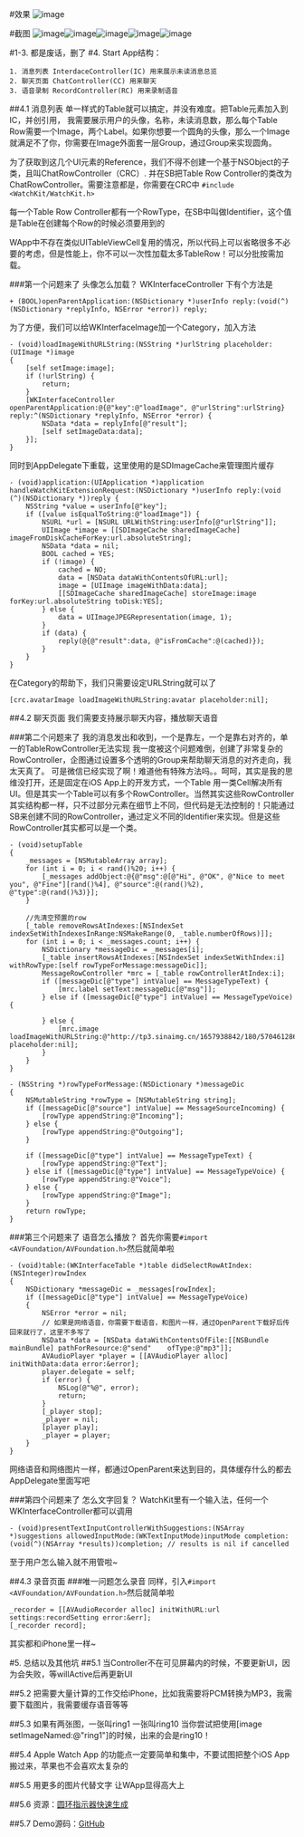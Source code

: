 #效果
![image](https://github.com/WeeTom/BasicChatUIOnAppleWatch/blob/master/images/demo.gif?raw=true)

#截图
![image](https://github.com/WeeTom/BasicChatUIOnAppleWatch/blob/master/images/iOS%20Simulator%20Screen%20Shot%20-%20Apple%20Watch%202015%E5%B9%B43%E6%9C%8819%E6%97%A5%2017.29.30.png?raw=true)![image](https://github.com/WeeTom/BasicChatUIOnAppleWatch/blob/master/images/iOS%20Simulator%20Screen%20Shot%20-%20Apple%20Watch%202015%E5%B9%B43%E6%9C%8819%E6%97%A5%2017.29.40.png?raw=true)![image](https://github.com/WeeTom/BasicChatUIOnAppleWatch/blob/master/images/iOS%20Simulator%20Screen%20Shot%20-%20Apple%20Watch%202015%E5%B9%B43%E6%9C%8819%E6%97%A5%2017.29.53.png?raw=true)![image](https://github.com/WeeTom/BasicChatUIOnAppleWatch/blob/master/images/iOS%20Simulator%20Screen%20Shot%20-%20Apple%20Watch%202015%E5%B9%B43%E6%9C%8819%E6%97%A5%2017.30.01.png?raw=true)![image](https://github.com/WeeTom/BasicChatUIOnAppleWatch/blob/master/images/iOS%20Simulator%20Screen%20Shot%20-%20Apple%20Watch%202015%E5%B9%B43%E6%9C%8819%E6%97%A5%2017.30.39.png?raw=true)


#1-3. 都是废话，删了
#4. Start
App结构：
	
	1. 消息列表 InterdaceController(IC) 用来展示未读消息总览
	2. 聊天页面 ChatController(CC) 用来聊天
	3. 语音录制 RecordController(RC) 用来录制语音


##4.1 消息列表
单一样式的Table就可以搞定，并没有难度。把Table元素加入到IC，并创引用， 我需要展示用户的头像，名称，未读消息数，那么每个Table Row需要一个Image，两个Label。如果你想要一个圆角的头像，那么一个Image就满足不了你，你需要在Image外面套一层Group，通过Group来实现圆角。

为了获取到这几个UI元素的Reference，我们不得不创建一个基于NSObject的子类，且叫ChatRowController（CRC）. 并在SB把Table Row Controller的类改为ChatRowController。需要注意都是，你需要在CRC中
`#include <WatchKit/WatchKit.h>`

每一个Table Row Controller都有一个RowType，在SB中叫做Identifier，这个值是Table在创建每个Row的时候必须要用到的

WApp中不存在类似UITableViewCell复用的情况，所以代码上可以省略很多不必要的考虑，但是性能上，你不可以一次性加载太多TableRow！可以分批按需加载。

###第一个问题来了 头像怎么加载？
WKInterfaceController 下有个方法是
	
	+ (BOOL)openParentApplication:(NSDictionary *)userInfo reply:(void(^)(NSDictionary *replyInfo, NSError *error)) reply;
	
为了方便，我们可以给WKInterfaceImage加一个Category，加入方法

	- (void)loadImageWithURLString:(NSString *)urlString placeholder:(UIImage *)image
	{
    	[self setImage:image];
    	if (!urlString) {
        	return;
		}
	    [WKInterfaceController openParentApplication:@{@"key":@"loadImage", @"urlString":urlString} reply:^(NSDictionary *replyInfo, NSError *error) {
        	NSData *data = replyInfo[@"result"];
	        [self setImageData:data];
    	}];
	}
	
同时到AppDelegate下重载，这里使用的是SDImageCache来管理图片缓存

	- (void)application:(UIApplication *)application handleWatchKitExtensionRequest:(NSDictionary *)userInfo reply:(void (^)(NSDictionary *))reply {
    	NSString *value = userInfo[@"key"];
	    if ([value isEqualToString:@"loadImage"]) {
    	    NSURL *url = [NSURL URLWithString:userInfo[@"urlString"]];
	        UIImage *image = [[SDImageCache sharedImageCache] imageFromDiskCacheForKey:url.absoluteString];
    	    NSData *data = nil;
        	BOOL cached = YES;
	        if (!image) {
    	        cached = NO;
        	    data = [NSData dataWithContentsOfURL:url];
            	image = [UIImage imageWithData:data];
	            [[SDImageCache sharedImageCache] storeImage:image forKey:url.absoluteString toDisk:YES];
    	    } else {
        	    data = UIImageJPEGRepresentation(image, 1);
	        }
    	    if (data) {
        	    reply(@{@"result":data, @"isFromCache":@(cached)});
	        }
	    }
	}

在Category的帮助下，我们只需要设定URLString就可以了
        
	[crc.avatarImage loadImageWithURLString:avatar placeholder:nil];

##4.2 聊天页面
我们需要支持展示聊天内容，播放聊天语音

###第二个问题来了 我的消息发出和收到，一个是靠左，一个是靠右对齐的，单一的TableRowController无法实现
我一度被这个问题难倒，创建了非常复杂的RowController，企图通过设置多个透明的Group来帮助聊天消息的对齐走向，我太天真了。
可是微信已经实现了啊！难道他有特殊方法吗。。呵呵，其实是我的思维没打开，还是固定在iOS App上的开发方式，一个Table 用一类Cell解决所有UI。但是其实一个Table可以有多个RowController。当然其实这些RowController其实结构都一样，只不过部分元素在细节上不同，但代码是无法控制的！只能通过SB来创建不同的RowController，通过定义不同的Identifier来实现。但是这些RowController其实都可以是一个类。
	    
	- (void)setupTable
	{
    	_messages = [NSMutableArray array];
	    for (int i = 0; i < rand()%20; i++) {
    	    [_messages addObject:@{@"msg":@[@"Hi", @"OK", @"Nice to meet you", @"Fine"][rand()%4], @"source":@(rand()%2), @"type":@(rand()%3)}];
	    }
    
    	//先清空预置的row
	    [_table removeRowsAtIndexes:[NSIndexSet indexSetWithIndexesInRange:NSMakeRange(0, _table.numberOfRows)]];
    	for (int i = 0; i < _messages.count; i++) {
        	NSDictionary *messageDic = _messages[i];
	        [_table insertRowsAtIndexes:[NSIndexSet indexSetWithIndex:i] withRowType:[self rowTypeForMessage:messageDic]];
    	    MessageRowController *mrc = [_table rowControllerAtIndex:i];
	        if ([messageDic[@"type"] intValue] == MessageTypeText) {
    	        [mrc.label setText:messageDic[@"msg"]];
        	} else if ([messageDic[@"type"] intValue] == MessageTypeVoice) {
            	
	        } else {
    	        [mrc.image loadImageWithURLString:@"http://tp3.sinaimg.cn/1657938842/180/5704612869/1" 	placeholder:nil];
    	    }
	    }
	}

	- (NSString *)rowTypeForMessage:(NSDictionary *)messageDic
	{
    	NSMutableString *rowType = [NSMutableString string];
	    if ([messageDic[@"source"] intValue] == MessageSourceIncoming) {
    	    [rowType appendString:@"Incoming"];
	    } else {
    	    [rowType appendString:@"Outgoing"];
	    }
    
    	if ([messageDic[@"type"] intValue] == MessageTypeText) {
	        [rowType appendString:@"Text"];
    	} else if ([messageDic[@"type"] intValue] == MessageTypeVoice) {
	        [rowType appendString:@"Voice"];
	    } else {
    	    [rowType appendString:@"Image"];
	    }
    	return rowType;
	}

###第三个问题来了 语音怎么播放？
首先你需要`#import <AVFoundation/AVFoundation.h>`然后就简单啦

	- (void)table:(WKInterfaceTable *)table didSelectRowAtIndex:(NSInteger)rowIndex
	{
    	NSDictionary *messageDic = _messages[rowIndex];
	    if ([messageDic[@"type"] intValue] == MessageTypeVoice)
    	{
        	NSError *error = nil;
	        // 如果是网络语音，你需要下载语音，和图片一样，通过OpenParent下载好后传回来就行了，这里不多写了
    	    NSData *data = [NSData dataWithContentsOfFile:[[NSBundle mainBundle] pathForResource:@"send" 	ofType:@"mp3"]];
    	    AVAudioPlayer *player = [[AVAudioPlayer alloc] initWithData:data error:&error];
        	player.delegate = self;
	        if (error) {
    	        NSLog(@"%@", error);
        	    return;
	        }
    	    [_player stop];
        	_player = nil;
	        [player play];
    	    _player = player;
	    }
	}
	
网络语音和网络图片一样，都通过OpenParent来达到目的，具体缓存什么的都去AppDelegate里面写吧

###第四个问题来了 怎么文字回复？
WatchKit里有一个输入法，任何一个WKInterfaceController都可以调用

	- (void)presentTextInputControllerWithSuggestions:(NSArray *)suggestions allowedInputMode:(WKTextInputMode)inputMode completion:(void(^)(NSArray *results))completion; // results is nil if cancelled

至于用户怎么输入就不用管啦~

##4.3 录音页面
###唯一问题怎么录音
同样，引入`#import <AVFoundation/AVFoundation.h>`然后就简单啦

	_recorder = [[AVAudioRecorder alloc] initWithURL:url settings:recordSetting error:&err];
	[_recorder record];
	
其实都和iPhone里一样~

#5. 总结以及其他坑
##5.1 当Controller不在可见屏幕内的时候，不要更新UI，因为会失败，等willActive后再更新UI

##5.2 把需要大量计算的工作交给iPhone，比如我需要将PCM转换为MP3，我需要下载图片，我需要缓存语音等等

##5.3 如果有两张图，一张叫ring1 一张叫ring10 当你尝试把使用[image setImageNamed:@"ring1"]的时候，出来的会是ring10！

##5.4 Apple Watch App 的功能点一定要简单和集中，不要试图把整个iOS App搬过来，苹果也不会喜欢太复杂的

##5.5 用更多的图片代替文字 让WApp显得高大上

##5.6 资源：[圆环指示器快速生成](http://hmaidasani.github.io/RadialChartImageGenerator/)

##5.7 Demo源码：[GitHub](https://github.com/WeeTom/BasicChatUIOnAppleWatch)

